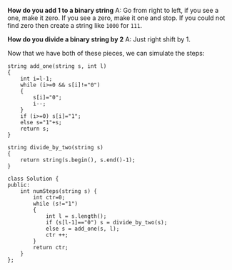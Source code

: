 **How do you add 1 to a binary string**
A: Go from right to left, if you see a one, make it zero. If you see a zero, make it one and stop. If you could not find zero then create a string like `1000` for `111`.

**How do you divide a binary string by 2**
A: Just right shift by  1.

Now that we have both of these pieces, we can simulate the steps:


```
string add_one(string s, int l)
{
    int i=l-1;
    while (i>=0 && s[i]!="0")
    {
        s[i]="0";
        i--;
    }
    if (i>=0) s[i]="1";
    else s="1"+s;
    return s;
}

string divide_by_two(string s)
{
    return string(s.begin(), s.end()-1);
}

class Solution {
public:
    int numSteps(string s) {
        int ctr=0;
        while (s!="1")
        {
            int l = s.length();
            if (s[l-1]=="0") s = divide_by_two(s);
            else s = add_one(s, l);
            ctr ++;
        }
        return ctr;
    }
};
```